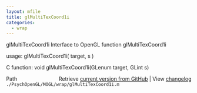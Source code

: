 ```yaml
---
layout: mfile
title: glMultiTexCoord1i
categories:
  - wrap
---
```


glMultiTexCoord1i  Interface to OpenGL function glMultiTexCoord1i

usage:  glMultiTexCoord1i\( target, s \)

C function:  void glMultiTexCoord1i\(GLenum target, GLint s\)


<div class="code_header" style="text-align:right;">
  <span style="float:left;">Path&nbsp;&nbsp;</span> <span class="counter">Retrieve <a href=
  "https://raw.github.com/Psychtoolbox-3/Psychtoolbox-3/beta/./PsychOpenGL/MOGL/wrap/glMultiTexCoord1i.m">current version from GitHub</a> | View <a href=
  "https://github.com/Psychtoolbox-3/Psychtoolbox-3/commits/beta/./PsychOpenGL/MOGL/wrap/glMultiTexCoord1i.m">changelog</a></span>
</div>
<div class="code">
  <code>./PsychOpenGL/MOGL/wrap/glMultiTexCoord1i.m</code>
</div>
